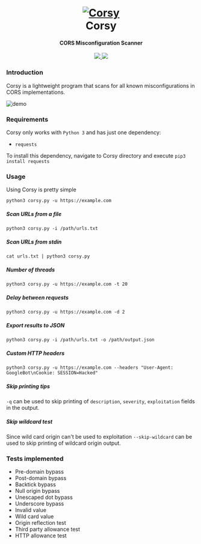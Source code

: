 
<h1 align="center">
  <br>
  <a href="https://github.com/s0md3v/Corsy"><img src="https://i.ibb.co/K0Z7X99/corsy.png" alt="Corsy"></a>
  <br>
  Corsy
  <br>
</h1>

<h4 align="center">CORS Misconfiguration Scanner</h4>

<p align="center">
  <a href="https://github.com/s0md3v/Corsy/releases">
    <img src="https://img.shields.io/github/release/s0md3v/Corsy.svg">
  </a>
  <a href="https://github.com/s0md3v/Corsy/issues?q=is%3Aissue+is%3Aclosed">
      <img src="https://img.shields.io/github/issues-closed-raw/s0md3v/Corsy.svg">
  </a>
</p>

### Introduction
Corsy is a lightweight program that scans for all known misconfigurations in CORS implementations.

![demo](https://i.ibb.co/Jc1HtmW/corsy.png)

### Requirements
Corsy only works with `Python 3` and has just one dependency:

- `requests`

To install this dependency, navigate to Corsy directory and execute `pip3 install requests`

### Usage
Using Corsy is pretty simple

`python3 corsy.py -u https://example.com`

##### Scan URLs from a file
`python3 corsy.py -i /path/urls.txt`

##### Scan URLs from stdin
`cat urls.txt | python3 corsy.py`

##### Number of threads
`python3 corsy.py -u https://example.com -t 20`

##### Delay between requests
`python3 corsy.py -u https://example.com -d 2`

##### Export results to JSON
`python3 corsy.py -i /path/urls.txt -o /path/output.json`

##### Custom HTTP headers
`python3 corsy.py -u https://example.com --headers "User-Agent: GoogleBot\nCookie: SESSION=Hacked"`

##### Skip printing tips
`-q` can be used to skip printing of `description`, `severity`, `exploitation` fields in the output.

##### Skip wildcard test
Since wild card origin can't be used to exploitation `--skip-wildcard` can be used to skip printing of wildcard origin output. 

### Tests implemented
- Pre-domain bypass
- Post-domain bypass
- Backtick bypass
- Null origin bypass
- Unescaped dot bypass
- Underscore bypass
- Invalid value
- Wild card value
- Origin reflection test
- Third party allowance test
- HTTP allowance test
